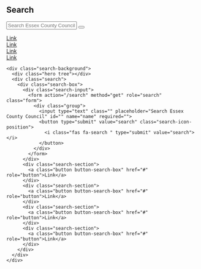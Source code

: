 ## Search

<div class="search-background">
  <div class="hero tree"></div>
  <div class="search">
    <div class="search-box">
      <div class="search-input">
        <form action="/search" method="get" role="search" class="form">
          <div class="group">
            <input type="text" class="" placeholder="Search Essex County Council" id="" name="name" required="">
            <button type="submit" value="search" class="search-icon-position">
              <i class="fas fa-search " type="submit" value="search"></i>
            </button>
          </div>
        </form>
      </div>
      <div class="search-section">
        <a class="button button-search-box" href="#" role="button">Link</a>
      </div>
      <div class="search-section">
        <a class="button button-search-box" href="#" role="button">Link</a>
      </div>
      <div class="search-section">
        <a class="button button-search-box" href="#" role="button">Link</a>
      </div>
      <div class="search-section">
        <a class="button button-search-box" href="#" role="button">Link</a>
      </div>
    </div>
  </div>
</div>

    <div class="search-background">
      <div class="hero tree"></div>
      <div class="search">
        <div class="search-box">
          <div class="search-input">
            <form action="/search" method="get" role="search" class="form">
              <div class="group">
                <input type="text" class="" placeholder="Search Essex County Council" id="" name="name" required="">
                <button type="submit" value="search" class="search-icon-position">
                  <i class="fas fa-search " type="submit" value="search"></i>
                </button>
              </div>
            </form>
          </div>
          <div class="search-section">
            <a class="button button-search-box" href="#" role="button">Link</a>
          </div>
          <div class="search-section">
            <a class="button button-search-box" href="#" role="button">Link</a>
          </div>
          <div class="search-section">
            <a class="button button-search-box" href="#" role="button">Link</a>
          </div>
          <div class="search-section">
            <a class="button button-search-box" href="#" role="button">Link</a>
          </div>
        </div>
      </div>
    </div>